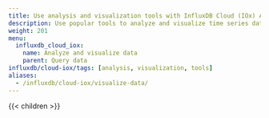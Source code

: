 ```yaml
---
title: Use analysis and visualization tools with InfluxDB Cloud (IOx) APIs
description: Use popular tools to analyze and visualize time series data stored in an InfluxDB bucket powered by IOx.
weight: 201
menu:
  influxdb_cloud_iox:
    name: Analyze and visualize data
    parent: Query data
influxdb/cloud-iox/tags: [analysis, visualization, tools]
aliases:
  - /influxdb/cloud-iox/visualize-data/
---
```


{{< children >}}

